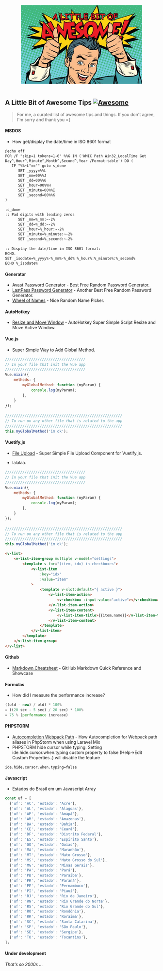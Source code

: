 <p align="center">
  <br>
  <img width="400" src="https://raw.githubusercontent.com/sINusBob/awesome-tips/master/Awesome-DL-002-620x400.jpg" alt="A Little Bit of Awesome Tips">
  <br>
  <br>
</p>

## A Little Bit of Awesome Tips [![Awesome](https://cdn.rawgit.com/sindresorhus/awesome/d7305f38d29fed78fa85652e3a63e154dd8e8829/media/badge.svg)](https://github.com/sINusBob/awesome-tips)

> For me, a curated list of awesome tips and things. If you don't agree, I'm sorry and thank you =]


#### MSDOS

- How get/display the date/time in ISO 8601 format
```
@echo off
FOR /F "skip=1 tokens=1-6" %%G IN ('WMIC Path Win32_LocalTime Get Day^,Hour^,Minute^,Month^,Second^,Year /Format:table') DO (
   IF "%%~L"=="" goto s_done
      SET _yyyy=%%L
      SET _mm=00%%J
      SET _dd=00%%G
      SET _hour=00%%H
      SET _minute=00%%I
      SET _second=00%%K
)

:s_done
:: Pad digits with leading zeros
      SET _mm=%_mm:~-2%
      SET _dd=%_dd:~-2%
      SET _hour=%_hour:~-2%
      SET _minute=%_minute:~-2%
      SET _second=%_second:~-2%

:: Display the date/time in ISO 8601 format:
ECHO.
SET _isodate=%_yyyy%-%_mm%-%_dd% %_hour%:%_minute%:%_second%
ECHO %_isodate%
```


#### Generator

 - [Avast Password Generator](https://www.avast.com/random-password-generator) - Best Free Random Password Generator.
 - [LastPass Password Generator](https://www.lastpass.com/pt/password-generator) - Another Best Free Random Password Generator.
 - [Wheel of Names](https://wheelofnames.com) - Nice Random Name Picker.


#### AutoHotkey

- [Resize and Move Window](https://github.com/sINusBob/https://github.com/sINusBob/AutoHotkey-Super-Simple-Script-Resize-and-Move-Active-Window) - AutoHotkey Super Simple Script Resize and Move Active Window.


#### Vue.js

- Super Simple Way to Add Global Method.
```javascript
/////////////////////////////////////
// In your file that init the Vue app
/////////////////////////////////////
Vue.mixin({
    methods: {
        myGlobalMethod: function (myParam) {
            console.log(myParam);
        },
    }
});

//////////////////////////////////////////////////////
// To run on any other file that is related to the app
//////////////////////////////////////////////////////
this.myGlobalMethod('im ok');
```


#### Vuetify.js

- [File Upload](https://github.com/sINusBob/super-simple-upload-file/) - Super Simple File Upload Component for Vuetify.js.

- lalalaa.
```javascript
/////////////////////////////////////
// In your file that init the Vue app
/////////////////////////////////////
Vue.mixin({
    methods: {
        myGlobalMethod: function (myParam) {
            console.log(myParam);
        },
    }
});

//////////////////////////////////////////////////////
// To run on any other file that is related to the app
//////////////////////////////////////////////////////
this.myGlobalMethod('im ok');
```

```html
<v-list>
    <v-list-item-group multiple v-model="settings">
        <template v-for="(item, idx) in checkboxes">
            <v-list-item
                :key="idx"
                :value="item"
            >
                <template v-slot:default="{ active }">
                    <v-list-item-action>
                        <v-checkbox :input-value="active"></v-checkbox>
                    </v-list-item-action>
                    <v-list-item-content>
                        <v-list-item-title>{{item.name}}</v-list-item-title>
                    </v-list-item-content>
                </template>
            </v-list-item>
        </template>
    </v-list-item-group>
</v-list>
```




#### Github

- [Markdown Cheatsheet](https://github.com/adam-p/markdown-here/wiki/Markdown-Cheatsheet) - GitHub Markdown Quick Reference and Showcase


#### Formulas

- How did I measure the performance increase?
```javascript
((old - new) / old) * 100%
= ((20 sec - 5 sec) / 20 sec) * 100%
= 75 % (performance increase) 
```

#### PHPSTORM

- [Autocompletion Webpack Path](https://stefanbauer.me/tips-and-tricks/autocompletion-for-webpack-path-aliases-in-phpstorm-when-using-laravel-mix) - How Autocompletion for Webpack path aliases in PhpStorm when using Laravel Mix
- PHPSTORM hide cursor while typing. Setting ide.hide.cursor.when.typing custom property to false (Help->Edit Custom Properties..) will disable the feature
```
ide.hide.cursor.when.typing=false
```


#### Javascript

- Estados do Brasil em um Javascript Array
```javascript
const uf = [
  {'uf': 'AC', 'estado': 'Acre'},
  {'uf': 'AL', 'estado': 'Alagoas'},
  {'uf': 'AP', 'estado': 'Amapá'},
  {'uf': 'AM', 'estado': 'Amazonas'},
  {'uf': 'BA', 'estado': 'Bahia'},
  {'uf': 'CE', 'estado': 'Ceará'},
  {'uf': 'DF', 'estado': 'Distrito Federal'},
  {'uf': 'ES', 'estado': 'Espírito Santo'},
  {'uf': 'GO', 'estado': 'Goías'},
  {'uf': 'MA', 'estado': 'Maranhão'},
  {'uf': 'MT', 'estado': 'Mato Grosso'},
  {'uf': 'MS', 'estado': 'Mato Grosso do Sul'},
  {'uf': 'MG', 'estado': 'Minas Gerais'},
  {'uf': 'PA', 'estado': 'Pará'},
  {'uf': 'PB', 'estado': 'Paraíba'},
  {'uf': 'PR', 'estado': 'Paraná'},
  {'uf': 'PE', 'estado': 'Pernambuco'},
  {'uf': 'PI', 'estado': 'Piauí'},
  {'uf': 'RJ', 'estado': 'Rio de Janeiro'},
  {'uf': 'RN', 'estado': 'Rio Grande do Norte'},
  {'uf': 'RS', 'estado': 'Rio Grande do Sul'},
  {'uf': 'RO', 'estado': 'Rondônia'},
  {'uf': 'RR', 'estado': 'Roraíma'},
  {'uf': 'SC', 'estado': 'Santa Catarina'},
  {'uf': 'SP', 'estado': 'São Paulo'},
  {'uf': 'SE', 'estado': 'Sergipe'},
  {'uf': 'TO', 'estado': 'Tocantins'},
];
```


#### Under development

*That's so 2000s ...*
